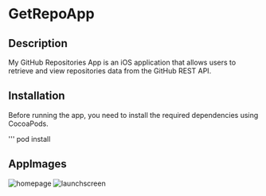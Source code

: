 # GetRepoApp
## Description
My GitHub Repositories App is an iOS application that allows users to retrieve and view repositories data from the GitHub REST API.

## Installation
Before running the app, you need to install the required dependencies using CocoaPods.

''' pod install

## AppImages
![homepage](https://github.com/Nada-Alsayed/GetRepoApp/assets/120715650/4ec7ac14-6d4c-4fe8-980f-c6bc8ce2e664)
![launchscreen](https://github.com/Nada-Alsayed/GetRepoApp/assets/120715650/a2ecfb33-56f4-4f47-b6ea-ac664a2ec1d4)
